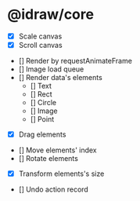 # @idraw/core

- [x] Scale canvas
- [x] Scroll canvas
- [] Render by requestAnimateFrame
- [] Image load queue
- [] Render data's elements
  - [] Text
  - [] Rect
  - [] Circle
  - [] Image
  - [] Point
- [x] Drag elements
- [] Move elements' index
- [] Rotate elements
- [x] Transform elements's size
- [] Undo action record